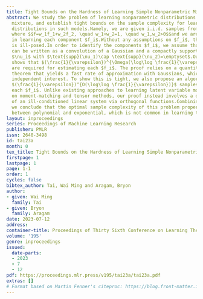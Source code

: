 ```yaml
---
title: Tight Bounds on the Hardness of Learning Simple Nonparametric Mixtures
abstract: We study the problem of learning nonparametric distributions in a finite
  mixture, and establish tight bounds on the sample complexity for learning the component
  distributions in such models.Namely, we are given i.i.d. samples from a pdf $f$
  where $$f=w_1f_1+w_2f_2, \quad w_1+w_2=1, \quad w_1,w_2>0$$and we are interested
  in learning each component $f_i$.Without any assumptions on $f_i$, this problem
  is ill-posed.In order to identify the components $f_i$, we assume that each $f_i$
  can be written as a convolution of a Gaussian and a compactly supported density
  $\nu_i$ with $\text{supp}(\nu_1)\cap \text{supp}(\nu_2)=\emptyset$.Our main result
  shows that $(\frac{1}{\varepsilon})^{\Omega(\log\log \frac{1}{\varepsilon})}$ samples
  are required for estimating each $f_i$. The proof relies on a quantitative Tauberian
  theorem that yields a fast rate of approximation with Gaussians, which may be of
  independent interest. To show this is tight, we also propose an algorithm that uses
  $(\frac{1}{\varepsilon})^{O(\log\log \frac{1}{\varepsilon})}$ samples to estimate
  each $f_i$. Unlike existing approaches to learning latent variable models based
  on moment-matching and tensor methods, our proof instead involves a delicate analysis
  of an ill-conditioned linear system via orthogonal functions.Combining these bounds,
  we conclude that the optimal sample complexity of this problem properly lies in
  between polynomial and exponential, which is not common in learning theory.
layout: inproceedings
series: Proceedings of Machine Learning Research
publisher: PMLR
issn: 2640-3498
id: tai23a
month: 0
tex_title: Tight Bounds on the Hardness of Learning Simple Nonparametric Mixtures
firstpage: 1
lastpage: 1
page: 1-1
order: 1
cycles: false
bibtex_author: Tai, Wai Ming and Aragam, Bryon
author:
- given: Wai Ming
  family: Tai
- given: Bryon
  family: Aragam
date: 2023-07-12
address: 
container-title: Proceedings of Thirty Sixth Conference on Learning Theory
volume: '195'
genre: inproceedings
issued:
  date-parts:
  - 2023
  - 7
  - 12
pdf: https://proceedings.mlr.press/v195/tai23a/tai23a.pdf
extras: []
# Format based on Martin Fenner's citeproc: https://blog.front-matter.io/posts/citeproc-yaml-for-bibliographies/
---
```

